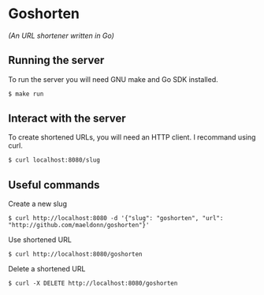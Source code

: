 # Goshorten

_(An URL shortener written in Go)_

## Running the server

To run the server you will need GNU make and Go SDK installed.

```sh
$ make run
```

## Interact with the server

To create shortened URLs, you will need an HTTP client. I recommand using curl.

```sh
$ curl localhost:8080/slug
```

## Useful commands

Create a new slug
```
$ curl http://localhost:8080 -d '{"slug": "goshorten", "url": "http://github.com/maeldonn/goshorten"}'
```

Use shortened URL
```
$ curl http://localhost:8080/goshorten
```

Delete a shortened URL
```
$ curl -X DELETE http://localhost:8080/goshorten
```
